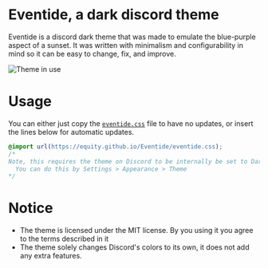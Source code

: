 # Eventide, a dark discord theme

Eventide is a discord dark theme that was made to emulate the blue-purple aspect of a sunset. It was written with
minimalism and configurability in mind so it can be easy to change, fix, and improve.

![Theme in use](https://i.imgur.com/8OYYSYz.png)

# Usage

You can either just copy the [`eventide.css`](eventide.css) file to have no updates, or insert the lines below for automatic updates. 

```css
@import url(https://equity.github.io/Eventide/eventide.css);
/* 
Note, this requires the theme on Discord to be internally be set to Dark.
  You can do this by Settings > Appearance > Theme
*/
```

# Notice

* The theme is licensed under the MIT license. By you using it you agree to the terms described in it
* The theme solely changes Discord's colors to its own, it does not add any extra features. 